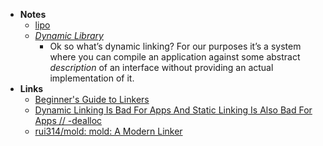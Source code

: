 - **Notes**
	- [lipo](lipo.md)
	- *[Dynamic Library](Information%20Technology/Programming/Code%20Sharing/Dynamic%20Library.md)*
		-  Ok so what’s dynamic linking? For our purposes it’s a system where you can compile an application against some abstract *description* of an interface without providing an actual implementation of it.
- **Links**
	- [Beginner's Guide to Linkers](https://www.lurklurk.org/linkers/linkers.html)
	- [Dynamic Linking Is Bad For Apps And Static Linking Is Also Bad For Apps // -dealloc](https://belkadan.com/blog/2022/02/Dynamic-Linking-and-Static-Linking/)
	- [rui314/mold: mold: A Modern Linker](https://github.com/rui314/mold)